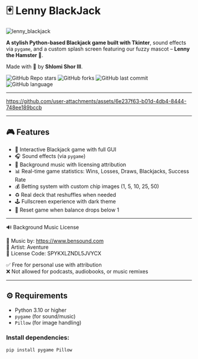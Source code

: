 # 🃏 Lenny BlackJack

![lenny_blackjack](https://github.com/user-attachments/assets/63bb6f5b-2321-4617-9242-dc658990bbe5)

**A stylish Python-based Blackjack game built with Tkinter**, sound effects via `pygame`, and a custom splash screen featuring our fuzzy mascot – **Lenny the Hamster 🐹**.

Made with 💚 by **Shlomi Shor III**.

![GitHub Repo stars](https://img.shields.io/github/stars/ShlomiShorIII/BlackJack?style=social)
![GitHub forks](https://img.shields.io/github/forks/ShlomiShorIII/BlackJack?style=social)
![GitHub last commit](https://img.shields.io/github/last-commit/ShlomiShorIII/BlackJack)
![GitHub language](https://img.shields.io/github/languages/top/ShlomiShorIII/BlackJack)

---

https://github.com/user-attachments/assets/6e237f63-b01d-4db4-8444-748ee189bccb

---
## 🎮 Features

- 🎴 Interactive Blackjack game with full GUI
- 🎧 Sound effects (via `pygame`)
- 🎵 Background music with licensing attribution
- 📊 Real-time game statistics: Wins, Losses, Draws, Blackjacks, Success Rate
- 💰 Betting system with custom chip images (1, 5, 10, 25, 50)
- ♻️ Real deck that reshuffles when needed
- 🕹️ Fullscreen experience with dark theme
- 🔄 Reset game when balance drops below 1

---

🔊 Background Music License

🎵 Music by: https://www.bensound.com  
🎼 Artist: Aventure  
🔑 License Code: SPYKXLZNDL5JVYCX

✅ Free for personal use with attribution  
❌ Not allowed for podcasts, audiobooks, or music remixes

---
## ⚙️ Requirements

- Python 3.10 or higher
- `pygame` (for sound/music)
- `Pillow` (for image handling)

### Install dependencies:
```bash
pip install pygame Pillow
